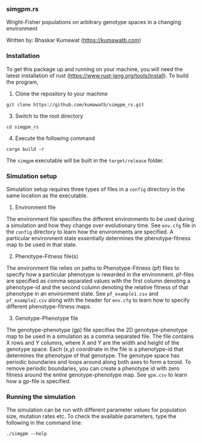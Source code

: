 ### simgpm.rs

Wright-Fisher populations on arbitrary genotype spaces in a changing environment

Written by: Bhaskar Kumawat (https://kumawatb.com)

### Installation

To get this package up and running on your machine, you will need the latest installation of rust (https://www.rust-lang.org/tools/install). To build the program,

1. Clone the repository to your machine
```
git clone https://github.com/kumawatb/simgpm_rs.git
```
3. Switch to the root directory
```
cd simgpm_rs
```
4. Execute the following command
```
cargo build -r
```
The `simgpm` executable will be built in the `target/release` folder. 

### Simulation setup
Simulation setup requires three types of files in a `config` directory in the same location as the executable.
1. Environment file

The environment file specifies the different environments to be used during a simulation and how they change over evolutionary time. See `env.cfg` file in the `config` directory to learn how the environments are specified. A particular environment state essentially determines the phenotype-fitness map to be used in that state.

2. Phenotype-Fitness file(s)

The environment file relies on paths to Phenotype-Fitness (pf) files to specify how a particular phenotype is rewarded in the environment. pf-files are specified as comma separated values with the first column denoting a phenotype-id and the second column denoting the relative fitness of that phenotype in an environment state. See `pf_example1.csv` and `pf_example2.csv` along with the header for `env.cfg` to learn how to specify different phenotype-fitness maps.

3. Genotype-Phenotype file

The genotype-phenotype (gp) file specifies the 2D genotype-phenotype map to be used in a simulation as a comma separated file. The file contains X rows and Y columns, where X and Y are the width and height of the genotype space. Each (x,y) coordinate in the file is a phenotype-id that determines the phenotype of that genotype. The genotype space has periodic boundaries and loops around along both axes to form a toroid. To remove periodic boundaries, you can create a phenotype id with zero fitness around the entire genotype-phenotype map. See `gpm.csv` to learn how a gp-file is specified.

### Running the simulation

The simulation can be run with different parameter values for population size, mutation rates etc. To check the available parameters, type the following in the command line:

```
./simgpm --help
```
